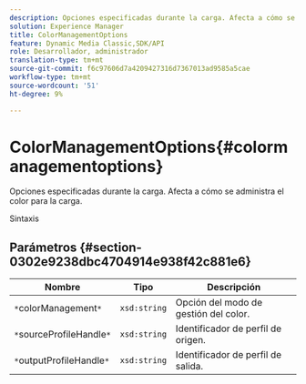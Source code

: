 ```yaml
---
description: Opciones especificadas durante la carga. Afecta a cómo se administra el color para la carga.
solution: Experience Manager
title: ColorManagementOptions
feature: Dynamic Media Classic,SDK/API
role: Desarrollador, administrador
translation-type: tm+mt
source-git-commit: f6c97606d7a4209427316d7367013ad9585a5cae
workflow-type: tm+mt
source-wordcount: '51'
ht-degree: 9%

---
```



# ColorManagementOptions{#colormanagementoptions}

Opciones especificadas durante la carga. Afecta a cómo se administra el color para la carga.

Sintaxis

## Parámetros {#section-0302e9238dbc4704914e938f42c881e6}

| Nombre | Tipo | Descripción |
|---|---|---|
| `*`colorManagement`*` | `xsd:string` | Opción del modo de gestión del color. |
| `*`sourceProfileHandle`*` | `xsd:string` | Identificador de perfil de origen. |
| `*`outputProfileHandle`*` | `xsd:string` | Identificador de perfil de salida. |

